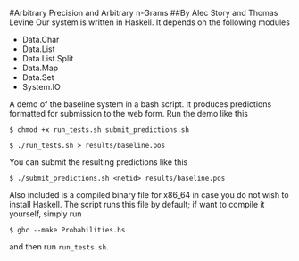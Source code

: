 #Arbitrary Precision and Arbitrary n-Grams
##By Alec Story and Thomas Levine
Our system is written in Haskell. It depends on the following modules
* Data.Char
* Data.List
* Data.List.Split
* Data.Map
* Data.Set
* System.IO

A demo of the baseline system in a bash script.
It produces predictions formatted for submission
to the web form. Run the demo like this

`$ chmod +x run_tests.sh submit_predictions.sh`

`$ ./run_tests.sh > results/baseline.pos`

You can submit the resulting predictions like this

`$ ./submit_predictions.sh <netid> results/baseline.pos`

Also included is a compiled binary file for x86_64 in case you do not wish to
install Haskell.  The script runs this file by default; if want to compile it
yourself, simply run

`$ ghc --make Probabilities.hs`

and then run `run_tests.sh`.
